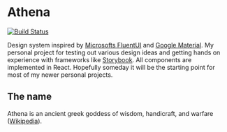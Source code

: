 # Athena
[![Build Status](https://dev.azure.com/tobiaskammersgaard/athena/_apis/build/status/joeangry.athena?branchName=main)](https://dev.azure.com/tobiaskammersgaard/athena/_build/latest?definitionId=3&branchName=main)

Design system inspired by [Microsofts FluentUI](https://developer.microsoft.com/en-us/fluentui/) and [Google Material](https://material.io/). My personal project for testing out various design ideas and getting hands on experience with frameworks like [Storybook](https://storybook.js.org/). All components are implemented in React. Hopefully someday it will be the starting point for most of my newer personal projects.

## The name

Athena is an ancient greek goddess of wisdom, handicraft, and warfare ([Wikipedia](https://en.wikipedia.org/wiki/Athena)).
